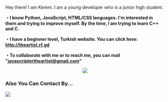Hey there! I am Kerem. I am a young developer who is a junior high student.

<b>・I know Python, JavaScript, HTML/CSS languages. I'm interested in them and trying to improve myself. By the time, I am trying to learn C++ and C.</b>

<b>・I have a beginner level, Turkish website. You can click here: http://theartist.rf.gd</b>

<b>・To collaborate with me or to reach me, you can mail "javascriptertheartist@gmail.com"</b>

<div align="center">
<img src="https://komarev.com/ghpvc/?username=p0we&color=blueviolet"/>
</div>

<h3>Also You Can Contact By...</h3>
<p align="left">
   <a href="https://discord.com/users/820632932841684994" target"blank_"><img src="https://img.shields.io/badge/discord%20-7289DA.svg?&style=for-the-badge&logo=discord&logoColor=white"></a>

